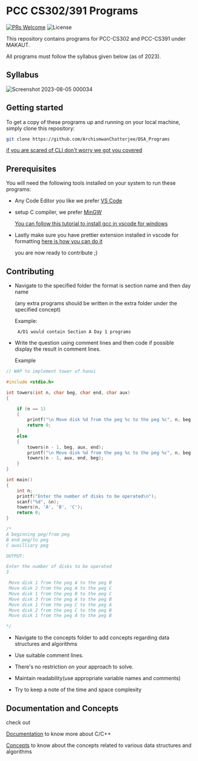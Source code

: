 
# PCC CS302/391 Programs

[![PRs Welcome](https://img.shields.io/badge/PRs-welcome-brightgreen.svg?style=flat-square)](https://makeapullrequest.com)
![License](https://badgen.net/github/license/micromatch/micromatch)


This repository contains programs for PCC-CS302 and PCC-CS391 under MAKAUT.

All programs must follow the syllabus  given below (as of 2023).


## Syllabus

![Screenshot 2023-08-05 000034](https://github.com/ArchismwanChatterjee/DSA_Programs/assets/115975340/5615348e-c88d-4f11-85db-ec3cfe9eaeca)


## Getting started

To get a copy of these programs up and running on your local machine, simply clone this repository:
```bash
git clone https://github.com/ArchismwanChatterjee/DSA_Programs
```
[if you are scared of CLI don't worry we got you covered](https://www.youtube.com/watch?v=PvUexC0-D2s)
## Prerequisites

You will need the following tools installed on your system to run these programs:

* Any Code Editor you like we prefer [VS Code](https://code.visualstudio.com/download)

* setup C compiler, we prefer [MinGW](https://sourceforge.net/projects/mingw/)    

    [You can follow this tutorial to install gcc in vscode for windows](https://www.youtube.com/watch?v=Ubfgi4NoTPk)

* Lastly make sure you have prettier extension installed in vscode for formatting
    [here is how you can do it](https://www.youtube.com/watch?v=__eiQumLOEo)

    you are now ready to contribute ;)
## Contributing

- Navigate to the specified folder the format is section name and then day name
    
    (any extra programs should be written in the extra folder under the specified concept)

    Example:
    ```
     A/D1 would contain Section A Day 1 programs
    ```
-   Write the question using comment lines and then code 
    if possible display the result in comment lines.

     Example

```C
// WAP to implement tower of hanoi

#include <stdio.h>

int towers(int n, char beg, char end, char aux)
{

    if (n == 1)
    {
        printf("\n Move disk %d from the peg %c to the peg %c", n, beg, end);
        return 0;
    }
    else
    {
        towers(n - 1, beg, aux, end);
        printf("\n Move disk %d from the peg %c to the peg %c", n, beg, end);
        towers(n - 1, aux, end, beg);
    }
}

int main()
{
    int n;
    printf("Enter the number of disks to be operated\n");
    scanf("%d", &n);
    towers(n, 'A', 'B', 'C');
    return 0;
}

/*
A beginning peg/from peg
B end peg/to peg
C auxilliary peg

OUTPUT:

Enter the number of disks to be operated
3

 Move disk 1 from the peg A to the peg B
 Move disk 2 from the peg A to the peg C
 Move disk 1 from the peg B to the peg C
 Move disk 3 from the peg A to the peg B
 Move disk 1 from the peg C to the peg A
 Move disk 2 from the peg C to the peg B
 Move disk 1 from the peg A to the peg B

*/
```
-   Navigate to the concepts folder to add concepts regarding data structures and algorithms 

-   Use suitable comment lines.

-   There's no restriction on your approach to solve.

-   Maintain readability(use appropriate variable names and comments)

-   Try to keep a note of the time and space complexity 

## Documentation and Concepts

check out 

[Documentation](https://github.com/ArchismwanChatterjee/DSA_Programs/blob/main/Documentation.md) to know more about C/C++

[Concepts](https://github.com/ArchismwanChatterjee/DSA_Programs/tree/main/concepts) to know about the concepts related to various data structures and algorithms


